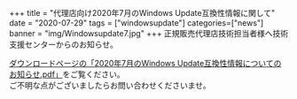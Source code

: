 +++
title = "代理店向け2020年7月のWindows Update互換性情報に関して"
date = "2020-07-29"
tags = ["windowsupdate"]
categories=["news"]
banner = "img/Windowsupdate7.jpg"
+++
正規販売代理店技術担当者様へ技術支援センターからのお知らせ。  
<!--more-->


[ダウンロードページの「2020年7月のWindows Update互換性情報についてのお知らせ.pdf」](https://www.kitasp.com/downloads/)をご覧ください。  
ご不明な点がございましたらお問い合わせくださいませ。

